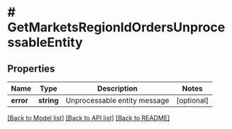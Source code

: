 # # GetMarketsRegionIdOrdersUnprocessableEntity

## Properties

Name | Type | Description | Notes
------------ | ------------- | ------------- | -------------
**error** | **string** | Unprocessable entity message | [optional] 

[[Back to Model list]](../../README.md#documentation-for-models) [[Back to API list]](../../README.md#documentation-for-api-endpoints) [[Back to README]](../../README.md)


